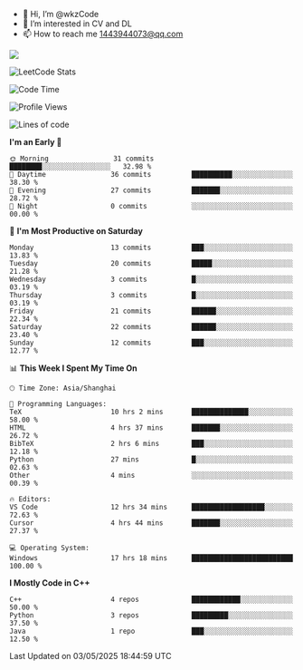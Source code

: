 - 👋 Hi, I’m @wkzCode
- 👀 I’m interested in CV and DL
- 📫 How to reach me 1443944073@qq.com  
<a href="https://github.com/anuraghazra/github-readme-stats">
  <img align="center" src="https://github-readme-stats.vercel.app/api?username=wkzCode&show_icons=true" />
</a>  

![LeetCode Stats](https://leetcard.jacoblin.cool/wkzCode?theme=wtf&font=Tajawal&ext=activity&site=cn)

<!---
[![Anurag's GitHub stats](https://github-readme-stats.vercel.app/api?username=wkzCode&show_icons=true)](https://github.com/anuraghazra/github-readme-stats)
[![Top Langs](https://github-readme-stats.vercel.app/api/top-langs/?username=wkzCode)](https://github.com/anuraghazra/github-readme-stats)
<!--START_SECTION:waka-->
![Code Time](http://img.shields.io/badge/Code%20Time-47%20hrs%2035%20mins-blue)

![Profile Views](http://img.shields.io/badge/Profile%20Views-0-blue)

![Lines of code](https://img.shields.io/badge/From%20Hello%20World%20I%27ve%20Written-8.0%20thousand%20lines%20of%20code-blue)

**I'm an Early 🐤** 

```text
🌞 Morning                31 commits          ████████░░░░░░░░░░░░░░░░░   32.98 % 
🌆 Daytime                36 commits          ██████████░░░░░░░░░░░░░░░   38.30 % 
🌃 Evening                27 commits          ███████░░░░░░░░░░░░░░░░░░   28.72 % 
🌙 Night                  0 commits           ░░░░░░░░░░░░░░░░░░░░░░░░░   00.00 % 
```
📅 **I'm Most Productive on Saturday** 

```text
Monday                   13 commits          ███░░░░░░░░░░░░░░░░░░░░░░   13.83 % 
Tuesday                  20 commits          █████░░░░░░░░░░░░░░░░░░░░   21.28 % 
Wednesday                3 commits           █░░░░░░░░░░░░░░░░░░░░░░░░   03.19 % 
Thursday                 3 commits           █░░░░░░░░░░░░░░░░░░░░░░░░   03.19 % 
Friday                   21 commits          ██████░░░░░░░░░░░░░░░░░░░   22.34 % 
Saturday                 22 commits          ██████░░░░░░░░░░░░░░░░░░░   23.40 % 
Sunday                   12 commits          ███░░░░░░░░░░░░░░░░░░░░░░   12.77 % 
```


📊 **This Week I Spent My Time On** 

```text
🕑︎ Time Zone: Asia/Shanghai

💬 Programming Languages: 
TeX                      10 hrs 2 mins       ██████████████░░░░░░░░░░░   58.00 % 
HTML                     4 hrs 37 mins       ███████░░░░░░░░░░░░░░░░░░   26.72 % 
BibTeX                   2 hrs 6 mins        ███░░░░░░░░░░░░░░░░░░░░░░   12.18 % 
Python                   27 mins             █░░░░░░░░░░░░░░░░░░░░░░░░   02.63 % 
Other                    4 mins              ░░░░░░░░░░░░░░░░░░░░░░░░░   00.39 % 

🔥 Editors: 
VS Code                  12 hrs 34 mins      ██████████████████░░░░░░░   72.63 % 
Cursor                   4 hrs 44 mins       ███████░░░░░░░░░░░░░░░░░░   27.37 % 

💻 Operating System: 
Windows                  17 hrs 18 mins      █████████████████████████   100.00 % 
```

**I Mostly Code in C++** 

```text
C++                      4 repos             ████████████░░░░░░░░░░░░░   50.00 % 
Python                   3 repos             █████████░░░░░░░░░░░░░░░░   37.50 % 
Java                     1 repo              ███░░░░░░░░░░░░░░░░░░░░░░   12.50 % 
```




 Last Updated on 03/05/2025 18:44:59 UTC
<!--END_SECTION:waka-->
<!---
wkzCode/wkzCode is a ✨ special ✨ repository because its `README.md` (this file) appears on your GitHub profile.
You can click the Preview link to take a look at your changes.
--->
